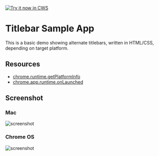 <a target="_blank" href="https://chrome.google.com/webstore/detail/gdpimhplfcmbiakglpomcdcchbmgfiaj">![Try it now in CWS](https://raw.github.com/GoogleChrome/chrome-app-samples/master/tryitnowbutton.png "Click here to install this sample from the Chrome Web Store")</a>


# Titlebar Sample App

This is a basic demo showing alternate titlebars, written in HTML/CSS, depending on target platform.

## Resources

* [chrome.runtime.getPlatformInfo](https://developer.chrome.com/extensions/runtime#method-getPlatformInfo)
* [chrome.app.runtime.onLaunched](http://developer.chrome.com/apps/app_runtime.html#event-onLaunched)

## Screenshot

### Mac

![screenshot](/samples/platform-title/assets/screenshot_mac.png)

### Chrome OS

![screenshot](/samples/platform-title/assets/screenshot_cros.png)
